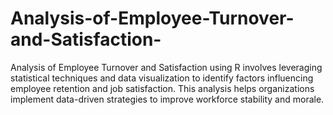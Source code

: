 # Analysis-of-Employee-Turnover-and-Satisfaction-
Analysis of Employee Turnover and Satisfaction using R involves leveraging statistical techniques and data visualization to identify factors influencing employee retention and job satisfaction. This analysis helps organizations implement data-driven strategies to improve workforce stability and morale.
